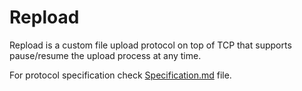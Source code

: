 # Repload
Repload is a custom file upload protocol on top of TCP that supports pause/resume the upload
process at any time.

For protocol specification check [Specification.md](Specification.md) file.
